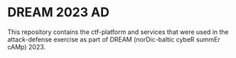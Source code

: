 # DREAM 2023 AD
This repository contains the ctf-platform and services that were used in the attack-defense exercise as part of DREAM (norDic-baltic cybeR summEr cAMp) 2023.
